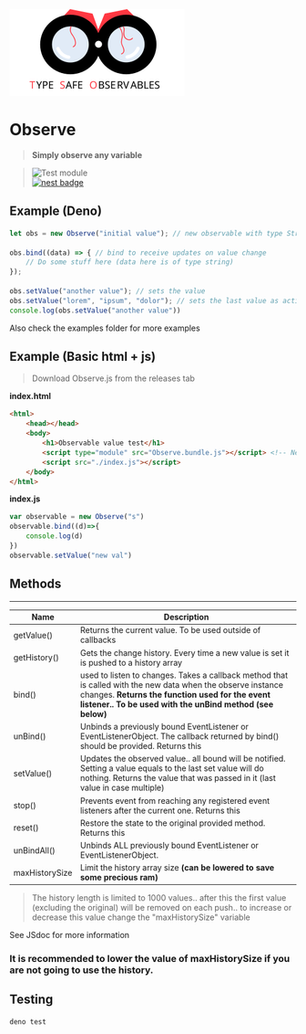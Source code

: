 ![alt text](https://raw.githubusercontent.com/duart38/Observe/master/banner.svg "Logo Title Text 1")
# Observe
> **Simply observe any variable** <br>

> ![Test module](https://github.com/duart38/Observe/workflows/Test%20module/badge.svg?branch=master)  
[![nest badge](https://nest.land/badge.svg)](https://nest.land/package/Observe)


## Example (Deno)
```JavaScript
let obs = new Observe("initial value"); // new observable with type String

obs.bind((data) => { // bind to receive updates on value change
    // Do some stuff here (data here is of type string)
});

obs.setValue("another value"); // sets the value
obs.setValue("lorem", "ipsum", "dolor"); // sets the last value as active and emitting the other ones
console.log(obs.setValue("another value"))
```
Also check the examples folder for more examples

## Example (Basic html + js)
> Download Observe.js from the releases tab

**index.html**
```html
<html>
    <head></head>
    <body>
        <h1>Observable value test</h1>
        <script type="module" src="Observe.bundle.js"></script> <!-- Needs to come from a server as type module does not support local files-->
        <script src="./index.js"></script>
    </body>
</html>
```

**index.js**
```JavaScript
var observable = new Observe("s")
observable.bind((d)=>{
    console.log(d)
})
observable.setValue("new val")
```
## Methods

---

| Name           	| Description                                                                                                                                                                                                                 	|
|----------------	|-----------------------------------------------------------------------------------------------------------------------------------------------------------------------------------------------------------------------------	|
| getValue()     	| Returns the current value. To be used outside of callbacks                                                                                                                                                                  	|
| getHistory()   	| Gets the change history. Every time a new value is set it is pushed to a history array                                                                                                                                      	|
| bind()         	| used to listen to changes. Takes a callback method that is called with the new data when the observe instance changes. **Returns the function used for the event listener.. To be used with the unBind method (see below)** 	|
| unBind()       	| Unbinds a previously bound EventListener or EventListenerObject. The callback returned by bind() should be provided. Returns this                                                                                           	|
| setValue()     	| Updates the observed value.. all bound will be notified. Setting a value equals to the last set value will do nothing. Returns the value that was passed in it (last value in case multiple)                                	|
| stop()         	| Prevents event from reaching any registered event listeners after the current one. Returns this                                                                                                                             	|
| reset()        	| Restore the state to the original provided method. Returns this                                                                                                                                                             	|
| unBindAll()    	| Unbinds ALL previously bound EventListener or EventListenerObject.                                                                                                                                                          	|
| maxHistorySize 	| Limit the history array size **(can be lowered to save some precious ram)**                                                                                                                                                 	|

> The history length is limited to 1000 values.. after this the first value (excluding the original) will be removed on each push.. to increase or decrease this value change the "maxHistorySize" variable

See JSdoc for more information

### It is recommended to lower the value of maxHistorySize if you are not going to use the history.

## Testing
```Shell
deno test
```
